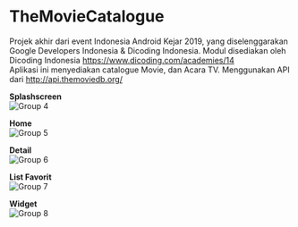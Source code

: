 # TheMovieCatalogue
Projek akhir dari event Indonesia Android Kejar 2019, yang diselenggarakan Google Developers Indonesia & Dicoding Indonesia.
Modul disediakan oleh Dicoding Indonesia https://www.dicoding.com/academies/14
<br>
Aplikasi ini menyediakan catalogue Movie, dan Acara TV. Menggunakan API dari http://api.themoviedb.org/

<b>Splashscreen</b>
<br>
![Group 4](https://user-images.githubusercontent.com/50164031/70521400-bcbd5300-1b71-11ea-93a2-1a84558a7d50.png)

<b>Home</b>
<br>
![Group 5](https://user-images.githubusercontent.com/50164031/70521401-bcbd5300-1b71-11ea-8c03-79fb3611afe5.png)

<b>Detail</b>
<br>
![Group 6](https://user-images.githubusercontent.com/50164031/70521402-bd55e980-1b71-11ea-9561-e96771c1cd11.png)

<b>List Favorit</b>
<br>
![Group 7](https://user-images.githubusercontent.com/50164031/70521403-bd55e980-1b71-11ea-8594-37457b2fde8b.png)

<b>Widget</b>
<br>
![Group 8](https://user-images.githubusercontent.com/50164031/70521404-bd55e980-1b71-11ea-88e2-77499f447190.png)

